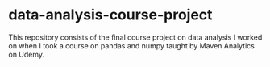 # data-analysis-course-project
This repository consists of the final course project on  data analysis  I worked on when I took a course on pandas and numpy taught by Maven Analytics on Udemy.
